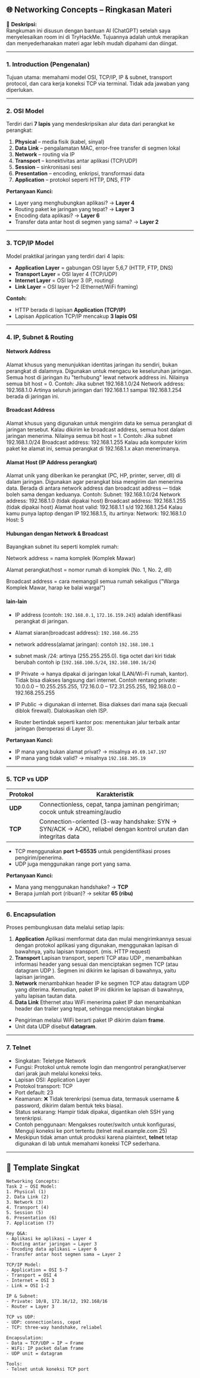 ## 🌐 Networking Concepts – Ringkasan Materi

📝 **Deskripsi:**  
Rangkuman ini disusun dengan bantuan AI (ChatGPT) setelah saya menyelesaikan room ini di TryHackMe. Tujuannya adalah untuk merapikan dan menyederhanakan materi agar lebih mudah dipahami dan diingat.

---

### 1. Introduction (Pengenalan)

Tujuan utama: memahami model OSI, TCP/IP, IP & subnet, transport protocol, dan cara kerja koneksi TCP via terminal. Tidak ada jawaban yang diperlukan.

---

### 2. OSI Model

Terdiri dari **7 lapis** yang mendeskripsikan alur data dari perangkat ke perangkat:

1. **Physical** – media fisik (kabel, sinyal)
2. **Data Link** – pengalamatan MAC, error-free transfer di segmen lokal
3. **Network** – routing via IP
4. **Transport** – konektivitas antar aplikasi (TCP/UDP)
5. **Session** – sinkronisasi sesi
6. **Presentation** – encoding, enkripsi, transformasi data
7. **Application** – protokol seperti HTTP, DNS, FTP

**Pertanyaan Kunci:**

* Layer yang menghubungkan aplikasi? → **Layer 4**
* Routing paket ke jaringan yang tepat? → **Layer 3**
* Encoding data aplikasi? → **Layer 6**
* Transfer data antar host di segmen yang sama? → **Layer 2**

---

### 3. TCP/IP Model

Model praktikal jaringan yang terdiri dari 4 lapis:

* **Application Layer** = gabungan OSI layer 5,6,7 (HTTP, FTP, DNS)
* **Transport Layer** = OSI layer 4 (TCP/UDP)
* **Internet Layer** = OSI layer 3 (IP, routing)
* **Link Layer** = OSI layer 1–2 (Ethernet/WiFi framing)

**Contoh:**

* HTTP berada di lapisan **Application (TCP/IP)**
* Lapisan Application TCP/IP mencakup **3 lapis OSI**

---

### 4. IP, Subnet & Routing
#### Network Address
Alamat khusus yang menunjukkan identitas jaringan itu sendiri, bukan perangkat di dalamnya.
Digunakan untuk mengacu ke keseluruhan jaringan.
Semua host di jaringan itu "terhubung" lewat network address ini.
Nilainya semua bit host = 0.
Contoh:
Jika subnet 192.168.1.0/24
Network address: 192.168.1.0
Artinya seluruh jaringan dari 192.168.1.1 sampai 192.168.1.254 berada di jaringan ini.

#### Broadcast Address
Alamat khusus yang digunakan untuk mengirim data ke semua perangkat di jaringan tersebut.
Kalau dikirim ke broadcast address, semua host dalam jaringan menerima.
Nilainya semua bit host = 1.
Contoh:
Jika subnet 192.168.1.0/24
Broadcast address: 192.168.1.255
Kalau ada komputer kirim paket ke alamat ini, semua perangkat di 192.168.1.x akan menerimanya.

#### Alamat Host (IP Address perangkat)
Alamat unik yang diberikan ke perangkat (PC, HP, printer, server, dll) di dalam jaringan.
Digunakan agar perangkat bisa mengirim dan menerima data.
Berada di antara network address dan broadcast address — tidak boleh sama dengan keduanya.
Contoh:
Subnet: 192.168.1.0/24
Network address: 192.168.1.0 (tidak dipakai host)
Broadcast address: 192.168.1.255 (tidak dipakai host)
Alamat host valid: 192.168.1.1 s/d 192.168.1.254
Kalau kamu punya laptop dengan IP 192.168.1.5, itu artinya:
Network: 192.168.1.0
Host: 5

#### Hubungan dengan Network & Broadcast

Bayangkan subnet itu seperti komplek rumah:

Network address = nama komplek (Komplek Mawar)

Alamat perangkat/host = nomor rumah di komplek (No. 1, No. 2, dll)

Broadcast address = cara memanggil semua rumah sekaligus ("Warga Komplek Mawar, harap ke balai warga!")

#### lain-lain

* IP address (contoh: `192.168.0.1`, `172.16.159.243`) adalah identifikasi perangkat di jaringan.
* Alamat siaran(broadcast address): `192.168.66.255`
* network address(alamat jaringan): contoh `192.168.100.1`
* subnet mask /24: artinya (255.255.255.0). tiga octet dari kiri tidak berubah contoh ip (`192.168.100.5/24`, `192.168.100.16/24`)

* IP Private → hanya dipakai di jaringan lokal (LAN/Wi-Fi rumah, kantor). Tidak bisa diakses langsung dari internet.
Contoh rentang private: 10.0.0.0 – 10.255.255.255, 172.16.0.0 – 172.31.255.255, 192.168.0.0 – 192.168.255.255

* IP Public → digunakan di internet. Bisa diakses dari mana saja (kecuali diblok firewall). Dialokasikan oleh ISP.

* Router bertindak seperti kantor pos: menentukan jalur terbaik antar jaringan (beroperasi di Layer 3).

**Pertanyaan Kunci:**

* IP mana yang bukan alamat privat? → misalnya `49.69.147.197`
* IP mana yang tidak valid? → misalnya `192.168.305.19`

---

### 5. TCP vs UDP

| Protokol | Karakteristik                                                                                                  |
| -------- | -------------------------------------------------------------------------------------------------------------- |
| **UDP**  | Connectionless, cepat, tanpa jaminan pengiriman; cocok untuk streaming/audio                                   |
| **TCP**  | Connection-oriented (3-way handshake: SYN → SYN/ACK → ACK), reliabel dengan kontrol urutan dan integritas data |

* TCP menggunakan **port 1–65535** untuk pengidentifikasi proses pengirim/penerima.
* UDP juga menggunakan range port yang sama.

**Pertanyaan Kunci:**

* Mana yang menggunakan handshake? → **TCP**
* Berapa jumlah port (ribuan)? → sekitar **65 (ribu)**

---

### 6. Encapsulation

Proses pembungkusan data melalui setiap lapis:

1. **Application** Aplikasi memformat data dan mulai mengirimkannya sesuai dengan protokol aplikasi yang digunakan, menggunakan lapisan di bawahnya, yaitu lapisan transport. (mis. HTTP request)
2. **Transport** Lapisan transport, seperti TCP atau UDP , menambahkan informasi header yang sesuai dan menciptakan segmen TCP (atau datagram UDP ). Segmen ini dikirim ke lapisan di bawahnya, yaitu lapisan jaringan.
3. **Network** menambahkan header IP ke segmen TCP atau datagram UDP yang diterima. Kemudian, paket IP ini dikirim ke lapisan di bawahnya, yaitu lapisan tautan data.
4. **Data Link** Ethernet atau WiFi menerima paket IP dan menambahkan header dan trailer yang tepat, sehingga menciptakan bingkai

* Pengiriman melalui WiFi berarti paket IP dikirim dalam **frame**.
* Unit data UDP disebut **datagram**.

---

### 7. Telnet
* Singkatan: Teletype Network
* Fungsi: Protokol untuk remote login dan mengontrol perangkat/server dari jarak jauh melalui koneksi teks.
* Lapisan OSI: Application Layer
* Protokol transport: TCP
* Port default: 23
* Keamanan: ❌ Tidak terenkripsi (semua data, termasuk username & password, dikirim dalam bentuk teks biasa).
* Status sekarang: Hampir tidak dipakai, digantikan oleh SSH yang terenkripsi.
* Contoh penggunaan: Mengakses router/switch untuk konfigurasi, Menguji koneksi ke port tertentu (telnet mail.example.com 25)
* Meskipun tidak aman untuk produksi karena plaintext, **telnet** tetap digunakan di lab untuk memahami koneksi TCP sederhana.

---

## 📝 Template Singkat

```
Networking Concepts:
Task 2 – OSI Model:
1. Physical (1)
2. Data Link (2)
3. Network (3)
4. Transport (4)
5. Session (5)
6. Presentation (6)
7. Application (7)

Key Q&A:
- Aplikasi ke aplikasi → Layer 4
- Routing antar jaringan → Layer 3
- Encoding data aplikasi → Layer 6
- Transfer antar host segmen sama → Layer 2

TCP/IP Model:
- Application = OSI 5‑7
- Transport = OSI 4
- Internet = OSI 3
- Link = OSI 1‑2

IP & Subnet:
- Private: 10/8, 172.16/12, 192.168/16
- Router = Layer 3

TCP vs UDP:
- UDP: connectionless, cepat
- TCP: three‑way handshake, reliabel

Encapsulation:
- Data → TCP/UDP → IP → Frame
- WiFi: IP packet dalam frame
- UDP unit = datagram

Tools:
- Telnet untuk koneksi TCP port
```
